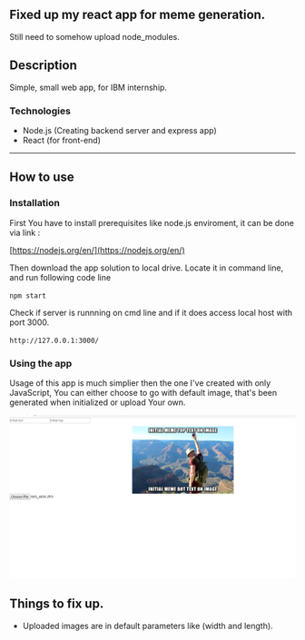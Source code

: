 ## Fixed up my react app for meme generation.
Still need to somehow upload node_modules.

## Description
Simple, small web app, for IBM internship.

### Technologies 

- Node.js (Creating backend server and express app)
- React (for front-end)

---
## How to use



### Installation
First You have to install prerequisites like node.js enviroment, it can be done via link :

[https://nodejs.org/en/](https://nodejs.org/en/)

Then download the app solution to local drive.
Locate it in command line, and run following code line 

`npm start `

Check if server is runnning on cmd line and if it does access local host with port 3000.

`http://127.0.0.1:3000/`

### Using the app

Usage of this app is much simplier then the one I've created with only JavaScript,
You can either choose to go with default image, that's been generated when initialized or upload Your own.

![test1](test1.png)
  
## Things to fix up.

- Uploaded images are in default parameters like (width and length).


